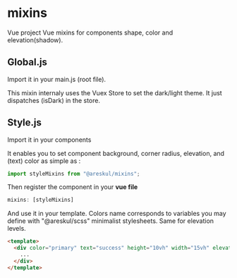 # mixins
Vue project
Vue mixins for components shape, color and elevation(shadow).


## Global.js
Import it in your main.js (root file).

This mixin internaly uses the Vuex Store to set the dark/light theme.
It just dispatches (isDark) in the store.

## Style.js
Import it in your components

It enables you to set component background, corner radius, elevation, and (text) color
as simple as :

```javascript
import styleMixins from "@areskul/mixins";
```

Then register the component in your **vue file**

```javascript
mixins: [styleMixins]
```

And use it in your template. Colors name corresponds to variables you may define with
"@areskul/scss" minimalist stylesheets.
Same for elevation levels.

```html
<template>
  <div color="primary" text="success" height="10vh" width="15vh" elevation="6" rounded>
    ...
  </div>
</template>
```
